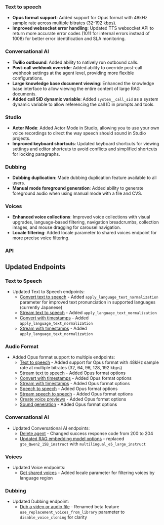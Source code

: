 ### Text to speech

- **Opus format support**: Added support for Opus format with 48kHz sample rate across multiple bitrates (32-192 kbps).
- **Improved websocket error handling**: Updated TTS websocket API to return more accurate error codes (1011 for internal errors instead of 1008) for better error identification and SLA monitoring.

### Conversational AI

- **Twilio outbound**: Added ability to natively run outbound calls.
- **Post-call webhook override**: Added ability to override post-call webhook settings at the agent level, providing more flexible configurations.
- **Large knowledge base document viewing**: Enhanced the knowledge base interface to allow viewing the entire content of large RAG documents.
- **Added call SID dynamic variable**: Added `system__call_sid` as a system dynamic variable to allow referencing the call ID in prompts and tools.

### Studio

- **Actor Mode**: Added Actor Mode in Studio, allowing you to use your own voice recordings to direct the way speech should sound in Studio projects.
- **Improved keyboard shortcuts**: Updated keyboard shortcuts for viewing settings and editor shortcuts to avoid conflicts and simplified shortcuts for locking paragraphs.

### Dubbing

- **Dubbing duplication**: Made dubbing duplication feature available to all users.
- **Manual mode foreground generation**: Added ability to generate foreground audio when using manual mode with a file and CVS.

### Voices

- **Enhanced voice collections**: Improved voice collections with visual upgrades, language-based filtering, navigation breadcrumbs, collection images, and mouse dragging for carousel navigation.
- **Locale filtering**: Added locale parameter to shared voices endpoint for more precise voice filtering.

### API

<Accordion title="View API changes">

## Updated Endpoints

### Text to Speech

- Updated Text to Speech endpoints:
  - [Convert text to speech](/docs/api-reference/text-to-speech/convert) - Added `apply_language_text_normalization` parameter for improved text pronunciation in supported languages (currently Japanese)
  - [Stream text to speech](/docs/api-reference/text-to-speech/convert-as-stream) - Added `apply_language_text_normalization`
  - [Convert with timestamps](/docs/api-reference/text-to-speech/convert-with-timestamps) - Added `apply_language_text_normalization`
  - [Stream with timestamps](/docs/api-reference/text-to-speech/stream-with-timestamps) - Added `apply_language_text_normalization`

### Audio Format

- Added Opus format support to multiple endpoints:
  - [Text to speech](/docs/api-reference/text-to-speech/convert) - Added support for Opus format with 48kHz sample rate at multiple bitrates (32, 64, 96, 128, 192 kbps)
  - [Stream text to speech](/docs/api-reference/text-to-speech/convert-as-stream) - Added Opus format options
  - [Convert with timestamps](/docs/api-reference/text-to-speech/convert-with-timestamps) - Added Opus format options
  - [Stream with timestamps](/docs/api-reference/text-to-speech/stream-with-timestamps) - Added Opus format options
  - [Speech to speech](/docs/api-reference/speech-to-speech) - Added Opus format options
  - [Stream speech to speech](/docs/api-reference/speech-to-speech/convert-as-stream) - Added Opus format options
  - [Create voice previews](/docs/api-reference/text-to-voice/create-previews) - Added Opus format options
  - [Sound generation](/docs/api-reference/sound-generation) - Added Opus format options

### Conversational AI

- Updated Conversational AI endpoints:
  - [Delete agent](/docs/api-reference/agents/delete-agent) - Changed success response code from 200 to 204
  - [Updated RAG embedding model options](docs/api-reference/knowledge-base/rag-index-status#request.body.model) - replaced `gte_Qwen2_15B_instruct` with `multilingual_e5_large_instruct`

### Voices

- Updated Voice endpoints:
  - [Get shared voices](/docs/api-reference/voice-library/get-shared) - Added locale parameter for filtering voices by language region

### Dubbing

- Updated Dubbing endpoint:
  - [Dub a video or audio file](/docs/api-reference/dubbing/dub-a-video-or-an-audio-file) - Renamed beta feature `use_replacement_voices_from_library` parameter to `disable_voice_cloning` for clarity

</Accordion>
